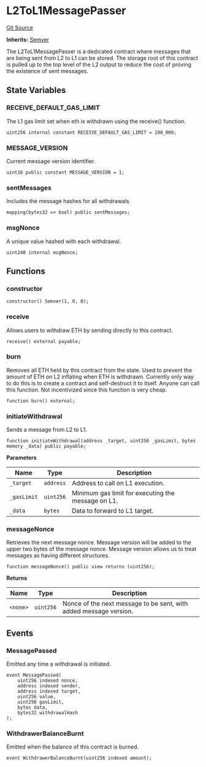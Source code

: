 # L2ToL1MessagePasser
[Git Source](https://github.com/ethereum-optimism/optimism/blob/f7b73857601914eeea6fc4c1ba46ae99ca744d97/contracts/L2/L2ToL1MessagePasser.sol)

**Inherits:**
[Semver](/contracts/universal/Semver.sol/contract.Semver.md)

The L2ToL1MessagePasser is a dedicated contract where messages that are being sent from
L2 to L1 can be stored. The storage root of this contract is pulled up to the top level
of the L2 output to reduce the cost of proving the existence of sent messages.


## State Variables
### RECEIVE_DEFAULT_GAS_LIMIT
The L1 gas limit set when eth is withdrawn using the receive() function.


```solidity
uint256 internal constant RECEIVE_DEFAULT_GAS_LIMIT = 100_000;
```


### MESSAGE_VERSION
Current message version identifier.


```solidity
uint16 public constant MESSAGE_VERSION = 1;
```


### sentMessages
Includes the message hashes for all withdrawals


```solidity
mapping(bytes32 => bool) public sentMessages;
```


### msgNonce
A unique value hashed with each withdrawal.


```solidity
uint240 internal msgNonce;
```


## Functions
### constructor


```solidity
constructor() Semver(1, 0, 0);
```

### receive

Allows users to withdraw ETH by sending directly to this contract.


```solidity
receive() external payable;
```

### burn

Removes all ETH held by this contract from the state. Used to prevent the amount of
ETH on L2 inflating when ETH is withdrawn. Currently only way to do this is to
create a contract and self-destruct it to itself. Anyone can call this function. Not
incentivized since this function is very cheap.


```solidity
function burn() external;
```

### initiateWithdrawal

Sends a message from L2 to L1.


```solidity
function initiateWithdrawal(address _target, uint256 _gasLimit, bytes memory _data) public payable;
```
**Parameters**

|Name|Type|Description|
|----|----|-----------|
|`_target`|`address`|  Address to call on L1 execution.|
|`_gasLimit`|`uint256`|Minimum gas limit for executing the message on L1.|
|`_data`|`bytes`|    Data to forward to L1 target.|


### messageNonce

Retrieves the next message nonce. Message version will be added to the upper two
bytes of the message nonce. Message version allows us to treat messages as having
different structures.


```solidity
function messageNonce() public view returns (uint256);
```
**Returns**

|Name|Type|Description|
|----|----|-----------|
|`<none>`|`uint256`|Nonce of the next message to be sent, with added message version.|


## Events
### MessagePassed
Emitted any time a withdrawal is initiated.


```solidity
event MessagePassed(
    uint256 indexed nonce,
    address indexed sender,
    address indexed target,
    uint256 value,
    uint256 gasLimit,
    bytes data,
    bytes32 withdrawalHash
);
```

### WithdrawerBalanceBurnt
Emitted when the balance of this contract is burned.


```solidity
event WithdrawerBalanceBurnt(uint256 indexed amount);
```


